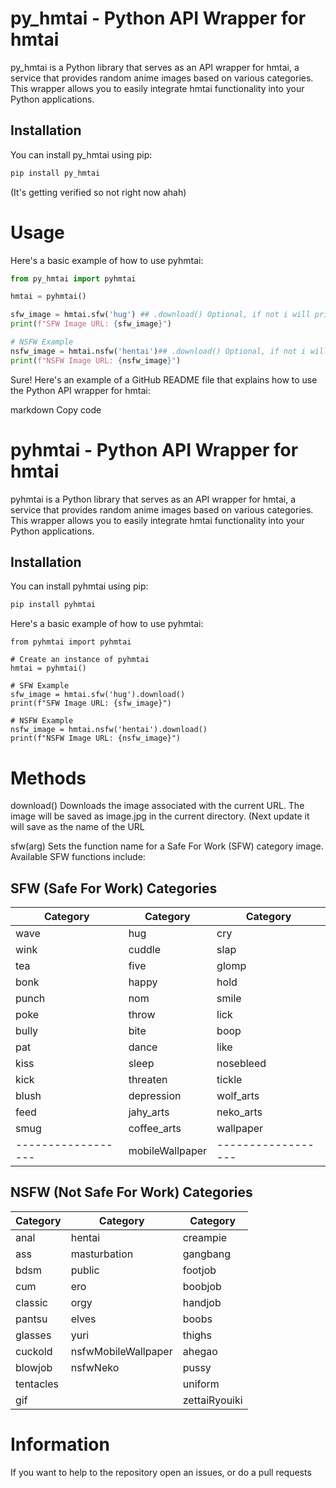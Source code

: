 # py_hmtai - Python API Wrapper for hmtai

py_hmtai is a Python library that serves as an API wrapper for hmtai, a service that provides random anime images based on various categories. This wrapper allows you to easily integrate hmtai functionality into your Python applications.

## Installation

You can install py_hmtai using pip:

```py
pip install py_hmtai
```
(It's getting verified so not right now ahah)

# Usage
Here's a basic example of how to use pyhmtai:

```py
from py_hmtai import pyhmtai

hmtai = pyhmtai()

sfw_image = hmtai.sfw('hug') ## .download() Optional, if not i will print only the URL
print(f"SFW Image URL: {sfw_image}")

# NSFW Example
nsfw_image = hmtai.nsfw('hentai')## .download() Optional, if not i will print only the URL
print(f"NSFW Image URL: {nsfw_image}")

```


Sure! Here's an example of a GitHub README file that explains how to use the Python API wrapper for hmtai:

markdown
Copy code
# pyhmtai - Python API Wrapper for hmtai

pyhmtai is a Python library that serves as an API wrapper for hmtai, a service that provides random anime images based on various categories. This wrapper allows you to easily integrate hmtai functionality into your Python applications.

## Installation

You can install pyhmtai using pip:

```bash
pip install pyhmtai
```
Here's a basic example of how to use pyhmtai:
```
from pyhmtai import pyhmtai

# Create an instance of pyhmtai
hmtai = pyhmtai()

# SFW Example
sfw_image = hmtai.sfw('hug').download()
print(f"SFW Image URL: {sfw_image}")

# NSFW Example
nsfw_image = hmtai.nsfw('hentai').download()
print(f"NSFW Image URL: {nsfw_image}")
```
# Methods
download()
Downloads the image associated with the current URL. The image will be saved as image.jpg in the current directory. (Next update it will save as the name of the URL

sfw(arg)
Sets the function name for a Safe For Work (SFW) category image. Available SFW functions include:


## SFW (Safe For Work) Categories

| Category         | Category         | Category         |
|------------------|------------------|------------------|
| wave             | hug              | cry              |
| wink             | cuddle           | slap             |
| tea              | five             | glomp            |
| bonk             | happy            | hold             |
| punch            | nom              | smile            |
| poke             | throw            | lick             |
| bully            | bite             | boop             |
| pat              | dance            | like             |
| kiss             | sleep            | nosebleed        |
| kick             | threaten         | tickle           |
| blush            | depression       | wolf_arts        |
| feed             | jahy_arts        | neko_arts        |
| smug             | coffee_arts      | wallpaper        |
|------------------| mobileWallpaper  |------------------|

## NSFW (Not Safe For Work) Categories

| Category         | Category         | Category         |
|------------------|------------------|------------------|
| anal             | hentai           | creampie         |
| ass              | masturbation     | gangbang         |
| bdsm             | public           | footjob          |
| cum              | ero              | boobjob          |
| classic          | orgy             | handjob          |
| pantsu           | elves            | boobs            |
| glasses          | yuri             | thighs           |
| cuckold          | nsfwMobileWallpaper                 | ahegao           |
| blowjob          | nsfwNeko                 | pussy            |
| tentacles        |                  | uniform          |
| gif              |                  | zettaiRyouiki    |

# Information

If you want to help to the repository open an issues, or do a pull requests 

